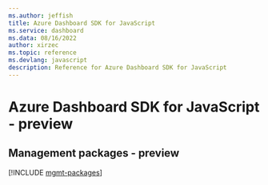 ```yaml
---
ms.author: jeffish
title: Azure Dashboard SDK for JavaScript
ms.service: dashboard
ms.data: 08/16/2022
author: xirzec
ms.topic: reference
ms.devlang: javascript
description: Reference for Azure Dashboard SDK for JavaScript
---
```

# Azure Dashboard SDK for JavaScript - preview

## Management packages - preview
[!INCLUDE [mgmt-packages](dashboard-mgmt-index.md)]